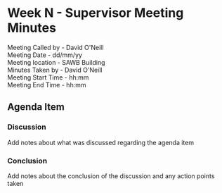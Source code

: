 # Week N - Supervisor Meeting Minutes

Meeting Called by - David O'Neill</br>
Meeting Date - dd/mm/yy</br>
Meeting location - SAWB Building</br>
Minutes Taken by - David O'Neill</br>
Meeting Start Time - hh:mm</br>
Meeting End Time - hh:mm</br>

## Agenda Item

### Discussion

Add notes about what was discussed regarding the agenda item

### Conclusion

Add notes about the conclusion of the discussion and any action points taken

